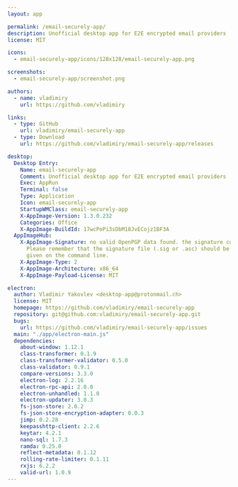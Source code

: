```yaml
---
layout: app

permalink: /email-securely-app/
description: Unofficial desktop app for E2E encrypted email providers
license: MIT

icons:
  - email-securely-app/icons/128x128/email-securely-app.png

screenshots:
  - email-securely-app/screenshot.png

authors:
  - name: vladimiry
    url: https://github.com/vladimiry

links:
  - type: GitHub
    url: vladimiry/email-securely-app
  - type: Download
    url: https://github.com/vladimiry/email-securely-app/releases

desktop:
  Desktop Entry:
    Name: email-securely-app
    Comment: Unofficial desktop app for E2E encrypted email providers
    Exec: AppRun
    Terminal: false
    Type: Application
    Icon: email-securely-app
    StartupWMClass: email-securely-app
    X-AppImage-Version: 1.3.0.232
    Categories: Office
    X-AppImage-BuildId: 17wcPoPi3sDbM18JvECojz1BF3A
  AppImageHub:
    X-AppImage-Signature: no valid OpenPGP data found. the signature could not be verified.
      Please remember that the signature file (.sig or .asc) should be the first file
      given on the command line.
    X-AppImage-Type: 2
    X-AppImage-Architecture: x86_64
    X-AppImage-Payload-License: MIT

electron:
  author: Vladimir Yakovlev <desktop-app@protonmail.ch>
  license: MIT
  homepage: https://github.com/vladimiry/email-securely-app
  repository: git@github.com:vladimiry/email-securely-app.git
  bugs:
    url: https://github.com/vladimiry/email-securely-app/issues
  main: "./app/electron-main.js"
  dependencies:
    about-window: 1.12.1
    class-transformer: 0.1.9
    class-transformer-validator: 0.5.0
    class-validator: 0.9.1
    compare-versions: 3.3.0
    electron-log: 2.2.16
    electron-rpc-api: 2.0.0
    electron-unhandled: 1.1.0
    electron-updater: 3.0.3
    fs-json-store: 2.0.2
    fs-json-store-encryption-adapter: 0.0.3
    jimp: 0.2.28
    keepasshttp-client: 2.2.6
    keytar: 4.2.1
    nano-sql: 1.7.3
    ramda: 0.25.0
    reflect-metadata: 0.1.12
    rolling-rate-limiter: 0.1.11
    rxjs: 6.2.2
    valid-url: 1.0.9
---
```

